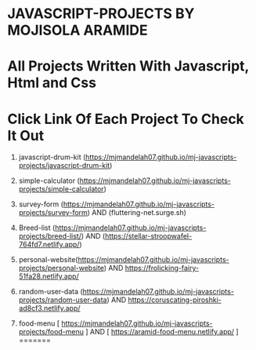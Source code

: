 # JAVASCRIPT-PROJECTS BY MOJISOLA ARAMIDE

# All Projects Written With Javascript, Html and Css
# Click Link Of Each Project To Check It Out

1. javascript-drum-kit (https://mjmandelah07.github.io/mj-javascripts-projects/javascript-drum-kit)
2. simple-calculator  (https://mjmandelah07.github.io/mj-javascripts-projects/simple-calculator)
3. survey-form (https://mjmandelah07.github.io/mj-javascripts-projects/survey-form) AND
                (fluttering-net.surge.sh)
4. Breed-list (https://mjmandelah07.github.io/mj-javascripts-projects/breed-list/) AND (https://stellar-stroopwafel-764fd7.netlify.app/)
5. personal-website(https://mjmandelah07.github.io/mj-javascripts-projects/personal-website) AND https://frolicking-fairy-51fa28.netlify.app/

6. random-user-data (https://mjmandelah07.github.io/mj-javascripts-projects/random-user-data) AND https://coruscating-piroshki-ad8cf3.netlify.app/

7. food-menu [ https://mjmandelah07.github.io/mj-javascripts-projects/food-menu ] AND [ https://aramid-food-menu.netlify.app/ ]
=======
